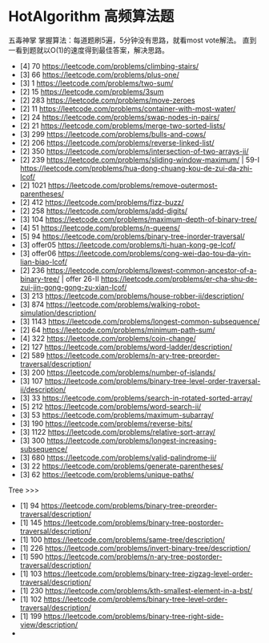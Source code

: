 # HotAlgorithm 高频算法题
五毒神掌 掌握算法：每道题刷5遍，5分钟没有思路，就看most vote解法。 直到一看到题就以O(1)的速度得到最佳答案，解决思路。
- [4] 70   https://leetcode.com/problems/climbing-stairs/
- [3] 66   https://leetcode.com/problems/plus-one/
- [3] 1    https://leetcode.com/problems/two-sum/ 
- [2] 15   https://leetcode.com/problems/3sum
- [2] 283  https://leetcode.com/problems/move-zeroes
- [2] 11   https://leetcode.com/problems/container-with-most-water/
- [2] 24   https://leetcode.com/problems/swap-nodes-in-pairs/ 
- [2] 21   https://leetcode.com/problems/merge-two-sorted-lists/
- [3] 299  https://leetcode.com/problems/bulls-and-cows/ 
- [2] 206  https://leetcode.com/problems/reverse-linked-list/
- [2] 350  https://leetcode.com/problems/intersection-of-two-arrays-ii/
- [2] 239  https://leetcode.com/problems/sliding-window-maximum/ | 59-I https://leetcode.com/problems/hua-dong-chuang-kou-de-zui-da-zhi-lcof/ 
- [2] 1021 https://leetcode.com/problems/remove-outermost-parentheses/ 
- [2] 412  https://leetcode.com/problems/fizz-buzz/ 
- [2] 258  https://leetcode.com/problems/add-digits/ 
- [3] 104  https://leetcode.com/problems/maximum-depth-of-binary-tree/ 
- [4] 51   https://leetcode.com/problems/n-queens/ 
- [5] 94   https://leetcode.com/problems/binary-tree-inorder-traversal/
- [3] offer05 https://leetcode.com/problems/ti-huan-kong-ge-lcof/
- [3] offer06 https://leetcode.com/problems/cong-wei-dao-tou-da-yin-lian-biao-lcof/
- [2] 236 https://leetcode.com/problems/lowest-common-ancestor-of-a-binary-tree/ | offer 26-II https://leetcode.com/problems/er-cha-shu-de-zui-jin-gong-gong-zu-xian-lcof/
- [3] 213 https://leetcode.com/problems/house-robber-ii/description/
- [3] 874 https://leetcode.com/problems/walking-robot-simulation/description/ 
- [3] 1143 https://leetcode.com/problems/longest-common-subsequence/ 
- [2] 64 https://leetcode.com/problems/minimum-path-sum/ 
- [4] 322 https://leetcode.com/problems/coin-change/ 
- [2] 127 https://leetcode.com/problems/word-ladder/description/ 
- [2] 589 https://leetcode.com/problems/n-ary-tree-preorder-traversal/description/ 
- [3] 200 https://leetcode.com/problems/number-of-islands/ 
- [3] 107 https://leetcode.com/problems/binary-tree-level-order-traversal-ii/description/
- [3] 33 https://leetcode.com/problems/search-in-rotated-sorted-array/
- [5] 212 https://leetcode.com/problems/word-search-ii/ 
- [3] 53 https://leetcode.com/problems/maximum-subarray/ 
- [3] 190 https://leetcode.com/problems/reverse-bits/
- [3] 1122 https://leetcode.com/problems/relative-sort-array/ 
- [3] 300 https://leetcode.com/problems/longest-increasing-subsequence/ 
- [3] 680 https://leetcode.com/problems/valid-palindrome-ii/ 
- [3] 22 https://leetcode.com/problems/generate-parentheses/
- [3] 62 https://leetcode.com/problems/unique-paths/ 




Tree >>>
- [1] 94 https://leetcode.com/problems/binary-tree-preorder-traversal/description/
- [1] 145 https://leetcode.com/problems/binary-tree-postorder-traversal/description/
- [1] 100 https://leetcode.com/problems/same-tree/description/
- [1] 226 https://leetcode.com/problems/invert-binary-tree/description/
- [1] 590 https://leetcode.com/problems/n-ary-tree-postorder-traversal/description/
- [1] 103 https://leetcode.com/problems/binary-tree-zigzag-level-order-traversal/description/
- [1] 230 https://leetcode.com/problems/kth-smallest-element-in-a-bst/
- [1] 102 https://leetcode.com/problems/binary-tree-level-order-traversal/description/
- [1] 199 https://leetcode.com/problems/binary-tree-right-side-view/description/
- 




